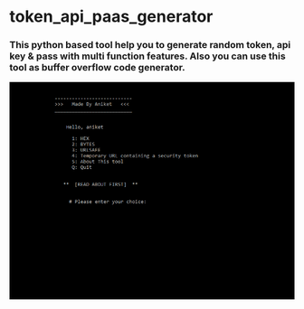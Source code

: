 # token_api_paas_generator


### This python based tool help you to generate random token, api key &amp; pass with multi function features. Also you can use this tool as buffer overflow code generator.

![aniket](https://github.com/deadlysnowman3308/token_api_paas_generator/blob/Hackingvila/token-api.PNG)
